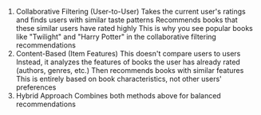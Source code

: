 1. Collaborative Filtering (User-to-User)
Takes the current user's ratings and finds users with similar taste patterns
Recommends books that these similar users have rated highly
This is why you see popular books like "Twilight" and "Harry Potter" in the collaborative filtering recommendations
2. Content-Based (Item Features)
This doesn't compare users to users
Instead, it analyzes the features of books the user has already rated (authors, genres, etc.)
Then recommends books with similar features
This is entirely based on book characteristics, not other users' preferences
3. Hybrid Approach
Combines both methods above for balanced recommendations